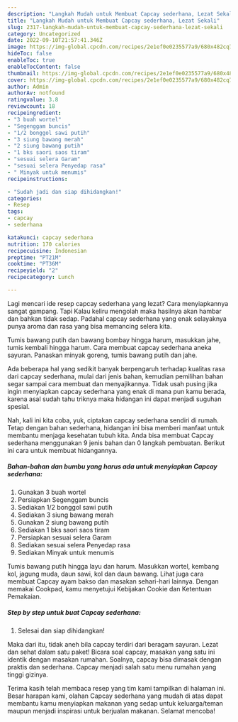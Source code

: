 ```yaml
---
description: "Langkah Mudah untuk Membuat Capcay sederhana, Lezat Sekali"
title: "Langkah Mudah untuk Membuat Capcay sederhana, Lezat Sekali"
slug: 2317-langkah-mudah-untuk-membuat-capcay-sederhana-lezat-sekali
category: Uncategorized
date: 2022-09-10T21:57:41.346Z
image: https://img-global.cpcdn.com/recipes/2e1ef0e0235577a9/680x482cq70/capcay-sederhana-foto-resep-utama.jpg
hideToc: false
enableToc: true
enableTocContent: false
thumbnail: https://img-global.cpcdn.com/recipes/2e1ef0e0235577a9/680x482cq70/capcay-sederhana-foto-resep-utama.jpg
cover: https://img-global.cpcdn.com/recipes/2e1ef0e0235577a9/680x482cq70/capcay-sederhana-foto-resep-utama.jpg
author: Admin
authorAv: notfound
ratingvalue: 3.8
reviewcount: 18
recipeingredient:
- "3 buah wortel"
- "Segenggam buncis"
- "1/2 bonggol sawi putih"
- "3 siung bawang merah"
- "2 siung bawang putih"
- "1 bks saori saos tiram"
- "sesuai selera Garam"
- "sesuai selera Penyedap rasa"
- " Minyak untuk menumis"
recipeinstructions:

- "Sudah jadi dan siap dihidangkan!"
categories:
- Resep
tags:
- capcay
- sederhana

katakunci: capcay sederhana 
nutrition: 170 calories
recipecuisine: Indonesian
preptime: "PT21M"
cooktime: "PT36M"
recipeyield: "2"
recipecategory: Lunch

---
```



Lagi mencari ide resep capcay sederhana yang lezat? Cara menyiapkannya sangat gampang. Tapi Kalau keliru mengolah maka hasilnya akan hambar dan bahkan tidak sedap. Padahal capcay sederhana yang enak selayaknya punya aroma dan rasa yang bisa memancing selera kita.


Tumis bawang putih dan bawang bombay hingga harum, masukkan jahe, tumis kembali hingga harum. Cara membuat capcay sederhana aneka sayuran. Panaskan minyak goreng, tumis bawang putih dan jahe.

Ada beberapa hal yang sedikit banyak berpengaruh terhadap kualitas rasa dari capcay sederhana, mulai dari jenis bahan, kemudian pemilihan bahan segar sampai cara membuat dan menyajikannya. Tidak usah pusing jika ingin menyiapkan capcay sederhana yang enak di mana pun kamu berada, karena asal sudah tahu triknya maka hidangan ini dapat menjadi suguhan spesial.


Nah, kali ini kita coba, yuk, ciptakan capcay sederhana sendiri di rumah. Tetap dengan bahan sederhana, hidangan ini bisa memberi manfaat untuk membantu menjaga kesehatan tubuh kita. Anda bisa membuat Capcay sederhana menggunakan 9 jenis bahan dan 0 langkah pembuatan. Berikut ini cara untuk membuat hidangannya.

<!--inarticleads1-->

##### Bahan-bahan dan bumbu yang harus ada untuk menyiapkan Capcay sederhana:

1. Gunakan 3 buah wortel
1. Persiapkan Segenggam buncis
1. Sediakan 1/2 bonggol sawi putih
1. Sediakan 3 siung bawang merah
1. Gunakan 2 siung bawang putih
1. Sediakan 1 bks saori saos tiram
1. Persiapkan sesuai selera Garam
1. Sediakan sesuai selera Penyedap rasa
1. Sediakan  Minyak untuk menumis


Tumis bawang putih hingga layu dan harum. Masukkan wortel, kembang kol, jagung muda, daun sawi, kol dan daun bawang. Lihat juga cara membuat Capcay ayam bakso dan masakan sehari-hari lainnya. Dengan memakai Cookpad, kamu menyetujui Kebijakan Cookie dan Ketentuan Pemakaian. 

<!--inarticleads2-->

##### Step by step untuk buat Capcay sederhana:


1. Selesai dan siap dihidangkan!

Maka dari itu, tidak aneh bila capcay terdiri dari beragam sayuran. Lezat dan sehat dalam satu paket! Bicara soal capcay, masakan yang satu ini identik dengan masakan rumahan. Soalnya, capcay bisa dimasak dengan praktis dan sederhana. Capcay menjadi salah satu menu rumahan yang tinggi gizinya. 

Terima kasih telah membaca resep yang tim kami tampilkan di halaman ini. Besar harapan kami, olahan Capcay sederhana yang mudah di atas dapat membantu kamu menyiapkan makanan yang sedap untuk keluarga/teman maupun menjadi inspirasi untuk berjualan makanan. Selamat mencoba!
